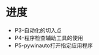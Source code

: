 # 进度
* P3-自动化的切入点
* P4-程序检查辅助工具的使用
* P5-pywinauto打开指定应用程序
<!--stackedit_data:
eyJoaXN0b3J5IjpbLTE1NTgzNDYwOTYsNTQxNzE1Mjc0LDIyMj
c4NDExOSwtMTM4MjkxMDM3MV19
-->